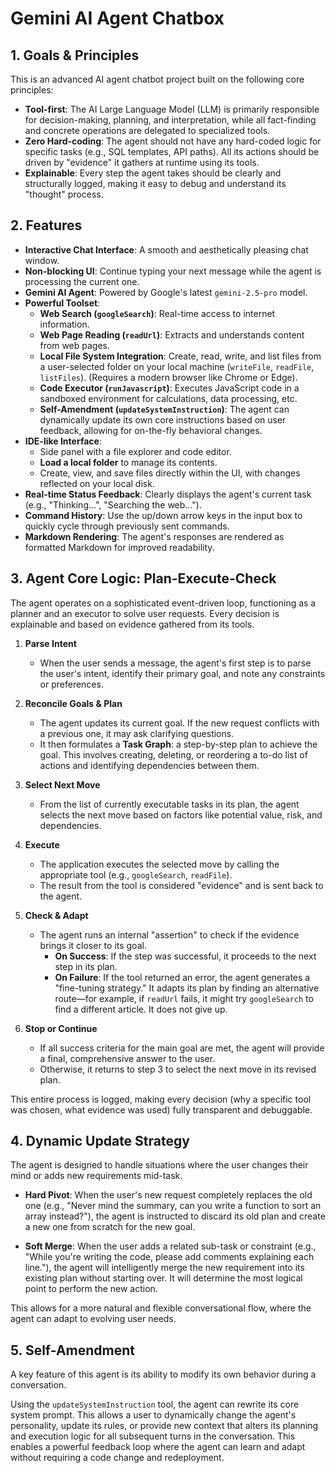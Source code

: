 # Gemini AI Agent Chatbox

## 1. Goals & Principles

This is an advanced AI agent chatbot project built on the following core principles:

*   **Tool-first**: The AI Large Language Model (LLM) is primarily responsible for decision-making, planning, and interpretation, while all fact-finding and concrete operations are delegated to specialized tools.
*   **Zero Hard-coding**: The agent should not have any hard-coded logic for specific tasks (e.g., SQL templates, API paths). All its actions should be driven by "evidence" it gathers at runtime using its tools.
*   **Explainable**: Every step the agent takes should be clearly and structurally logged, making it easy to debug and understand its "thought" process.

## 2. Features

*   **Interactive Chat Interface**: A smooth and aesthetically pleasing chat window.
*   **Non-blocking UI**: Continue typing your next message while the agent is processing the current one.
*   **Gemini AI Agent**: Powered by Google's latest `gemini-2.5-pro` model.
*   **Powerful Toolset**:
    *   **Web Search (`googleSearch`)**: Real-time access to internet information.
    *   **Web Page Reading (`readUrl`)**: Extracts and understands content from web pages.
    *   **Local File System Integration**: Create, read, write, and list files from a user-selected folder on your local machine (`writeFile`, `readFile`, `listFiles`). (Requires a modern browser like Chrome or Edge).
    *   **Code Executor (`runJavascript`)**: Executes JavaScript code in a sandboxed environment for calculations, data processing, etc.
    *   **Self-Amendment (`updateSystemInstruction`)**: The agent can dynamically update its own core instructions based on user feedback, allowing for on-the-fly behavioral changes.
*   **IDE-like Interface**:
    *   Side panel with a file explorer and code editor.
    *   **Load a local folder** to manage its contents.
    *   Create, view, and save files directly within the UI, with changes reflected on your local disk.
*   **Real-time Status Feedback**: Clearly displays the agent's current task (e.g., "Thinking...", "Searching the web...").
*   **Command History**: Use the up/down arrow keys in the input box to quickly cycle through previously sent commands.
*   **Markdown Rendering**: The agent's responses are rendered as formatted Markdown for improved readability.

## 3. Agent Core Logic: Plan-Execute-Check

The agent operates on a sophisticated event-driven loop, functioning as a planner and an executor to solve user requests. Every decision is explainable and based on evidence gathered from its tools.

1.  **Parse Intent**
    *   When the user sends a message, the agent's first step is to parse the user's intent, identify their primary goal, and note any constraints or preferences.

2.  **Reconcile Goals & Plan**
    *   The agent updates its current goal. If the new request conflicts with a previous one, it may ask clarifying questions.
    *   It then formulates a **Task Graph**: a step-by-step plan to achieve the goal. This involves creating, deleting, or reordering a to-do list of actions and identifying dependencies between them.

3.  **Select Next Move**
    *   From the list of currently executable tasks in its plan, the agent selects the next move based on factors like potential value, risk, and dependencies.

4.  **Execute**
    *   The application executes the selected move by calling the appropriate tool (e.g., `googleSearch`, `readFile`).
    *   The result from the tool is considered "evidence" and is sent back to the agent.

5.  **Check & Adapt**
    *   The agent runs an internal "assertion" to check if the evidence brings it closer to its goal.
        *   **On Success**: If the step was successful, it proceeds to the next step in its plan.
        *   **On Failure**: If the tool returned an error, the agent generates a "fine-tuning strategy." It adapts its plan by finding an alternative route—for example, if `readUrl` fails, it might try `googleSearch` to find a different article. It does not give up.

6.  **Stop or Continue**
    *   If all success criteria for the main goal are met, the agent will provide a final, comprehensive answer to the user.
    *   Otherwise, it returns to step 3 to select the next move in its revised plan.

This entire process is logged, making every decision (why a specific tool was chosen, what evidence was used) fully transparent and debuggable.

## 4. Dynamic Update Strategy

The agent is designed to handle situations where the user changes their mind or adds new requirements mid-task.

*   **Hard Pivot**: When the user's new request completely replaces the old one (e.g., "Never mind the summary, can you write a function to sort an array instead?"), the agent is instructed to discard its old plan and create a new one from scratch for the new goal.

*   **Soft Merge**: When the user adds a related sub-task or constraint (e.g., "While you're writing the code, please add comments explaining each line."), the agent will intelligently merge the new requirement into its existing plan without starting over. It will determine the most logical point to perform the new action.

This allows for a more natural and flexible conversational flow, where the agent can adapt to evolving user needs.

## 5. Self-Amendment

A key feature of this agent is its ability to modify its own behavior during a conversation.

Using the `updateSystemInstruction` tool, the agent can rewrite its core system prompt. This allows a user to dynamically change the agent's personality, update its rules, or provide new context that alters its planning and execution logic for all subsequent turns in the conversation. This enables a powerful feedback loop where the agent can learn and adapt without requiring a code change and redeployment.